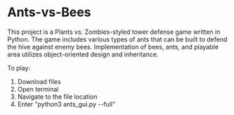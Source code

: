 # Ants-vs-Bees
This project is a Plants vs. Zombies-styled tower defense game written in Python. The game includes various types of ants that can be built to defend	the hive against enemy bees. Implementation of bees, ants, and playable area utilizes object-oriented design and inheritance. 

To play:

1) Download files
2) Open terminal
3) Navigate to the file location
4) Enter "python3 ants_gui.py --full"
